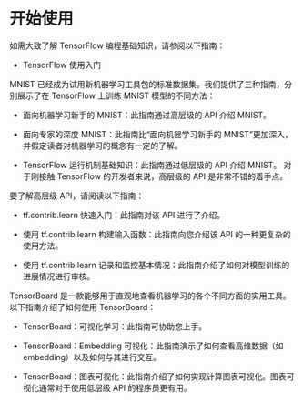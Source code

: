 # 开始使用

如需大致了解 TensorFlow 编程基础知识，请参阅以下指南：

* TensorFlow 使用入门


MNIST 已经成为试用新机器学习工具包的标准数据集。我们提供了三种指南，分别展示了在 TensorFlow 上训练 MNIST 模型的不同方法：

* 面向机器学习新手的 MNIST：此指南通过高层级的 API 介绍 MNIST。

* 面向专家的深度 MNIST：此指南比“面向机器学习新手的 MNIST”更加深入，并假定读者对机器学习的概念有一定的了解。

* TensorFlow 运行机制基础知识：此指南通过低层级的 API 介绍 MNIST。
对于刚接触 TensorFlow 的开发者来说，高层级的 API 是非常不错的着手点。 


要了解高层级 API，请阅读以下指南：

* tf.contrib.learn 快速入门：此指南对该 API 进行了介绍。

* 使用 tf.contrib.learn 构建输入函数：此指南向您介绍该 API 的一种更复杂的使用方法。

* 使用 tf.contrib.learn 记录和监控基本情况：此指南介绍了如何对模型训练的进展情况进行审核。


TensorBoard 是一款能够用于直观地查看机器学习的各个不同方面的实用工具。 以下指南介绍了如何使用 TensorBoard：

* TensorBoard：可视化学习：此指南可协助您上手。

* TensorBoard：Embedding 可视化：此指南演示了如何查看高维数据（如 embedding）以及如何与其进行交互。

* TensorBoard：图表可视化：此指南介绍了如何实现计算图表可视化。图表可视化通常对于使用低层级 API 的程序员更有用。